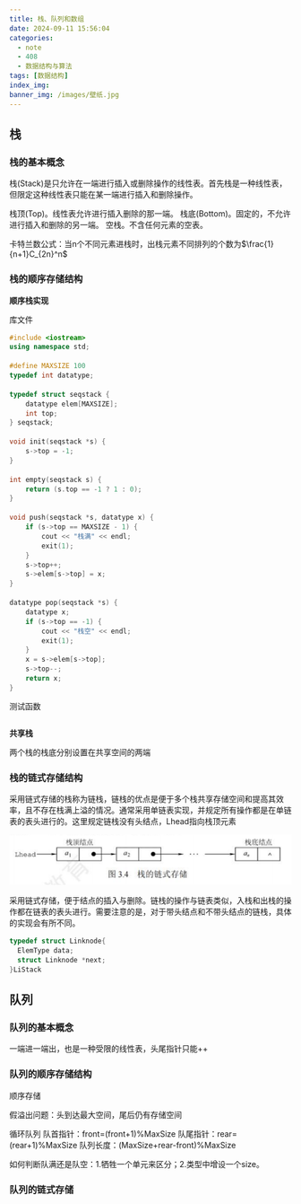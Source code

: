 ```yaml
---
title: 栈、队列和数组
date: 2024-09-11 15:56:04
categories:
  - note
  - 408
  - 数据结构与算法
tags: [数据结构]
index_img:
banner_img: /images/壁纸.jpg
---
```


## 栈

### 栈的基本概念

栈(Stack)是只允许在一端进行插入或删除操作的线性表。首先栈是一种线性表，但限定这种线性表只能在某一端进行插入和删除操作。

栈顶(Top)。线性表允许进行插入删除的那一端。
栈底(Bottom)。固定的，不允许进行插入和删除的另一端。
空栈。不含任何元素的空表。

卡特兰数公式：当n个不同元素进栈时，出栈元素不同排列的个数为$\frac{1}{n+1}C_{2n}^n$

### 栈的顺序存储结构

**顺序栈实现**

库文件

```cpp
#include <iostream>
using namespace std;

#define MAXSIZE 100
typedef int datatype;

typedef struct seqstack {
    datatype elem[MAXSIZE];
    int top;
} seqstack;

void init(seqstack *s) {
    s->top = -1;
}

int empty(seqstack s) {
    return (s.top == -1 ? 1 : 0);
}

void push(seqstack *s, datatype x) {
    if (s->top == MAXSIZE - 1) {
        cout << "栈满" << endl;
        exit(1);
    }
    s->top++;
    s->elem[s->top] = x;
}

datatype pop(seqstack *s) {
    datatype x;
    if (s->top == -1) {
        cout << "栈空" << endl;
        exit(1);
    }
    x = s->elem[s->top];
    s->top--;
    return x;
}
```

测试函数

```cpp
```

**共享栈**

两个栈的栈底分别设置在共享空间的两端

### 栈的链式存储结构

采用链式存储的栈称为链栈，链栈的优点是便于多个栈共享存储空间和提高其效率，且不存在栈满上溢的情况。通常采用单链表实现，并规定所有操作都是在单链表的表头进行的。这里规定链栈没有头结点，Lhead指向栈顶元素

![栈的链式存储](../images/栈、队列和数组/栈的链式存储.png)

采用链式存储，便于结点的插入与删除。链栈的操作与链表类似，入栈和出栈的操作都在链表的表头进行。需要注意的是，对于带头结点和不带头结点的链栈，具体的实现会有所不同。

```cpp
typedef struct Linknode{
  ElemType data;
  struct Linknode *next;
}LiStack
```

## 队列

### 队列的基本概念

一端进一端出，也是一种受限的线性表，头尾指针只能++

### 队列的顺序存储结构

顺序存储

假溢出问题：头到达最大空间，尾后仍有存储空间

循环队列
  队首指针：front=(front+1)%MaxSize
  队尾指针：rear=(rear+1)%MaxSize
  队列长度：(MaxSize+rear-front)%MaxSize

  如何判断队满还是队空：1.牺牲一个单元来区分；2.类型中增设一个size。

### 队列的链式存储
